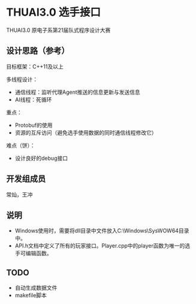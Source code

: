 # THUAI3.0 选手接口
THUAI3.0 原电子系第21届队式程序设计大赛

## 设计思路（参考）
目标框架：C++11及以上

多线程设计：
- 通信线程：监听代理Agent推送的信息更新与发送信息
- AI线程：死循环

重点：
- Protobuf的使用
- 资源的互斥访问（避免选手使用数据的同时通信线程修改它）

难点（饼）：
- 设计良好的debug接口

## 开发组成员
常灿，王冲

## 说明

- Windows使用时，需要将dll目录中文件放入C:\Windows\SysWOW64目录中。
- API.h文档中定义了所有的玩家接口。Player.cpp中的player函数为唯一的选手可编辑函数。

## TODO

- 自动生成数据文件
- makefile脚本